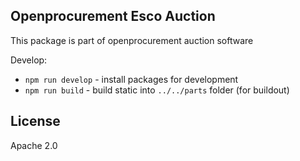 ## Openprocurement Esco Auction

This package is part of openprocurement auction software

Develop:

* `npm run develop` - install packages for development
* `npm run build` - build static into `../../parts` folder (for buildout)

## License

Apache 2.0
